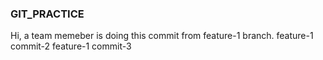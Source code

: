 ### GIT_PRACTICE
Hi, a team memeber is doing this commit from feature-1 branch.
feature-1 commit-2
feature-1 commit-3